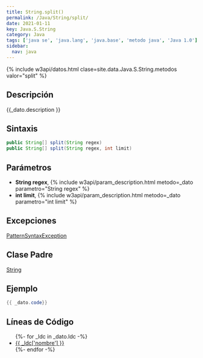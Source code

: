 ```yaml
---
title: String.split()
permalink: /Java/String/split/
date: 2021-01-11
key: Java.S.String
category: Java
tags: ['java se', 'java.lang', 'java.base', 'metodo java', 'Java 1.0']
sidebar: 
  nav: java
---
```


{% include w3api/datos.html clase=site.data.Java.S.String.metodos valor="split" %}

## Descripción
{{_dato.description }}

## Sintaxis
~~~java
public String[] split(String regex)
public String[] split(String regex, int limit)
~~~

## Parámetros
* **String regex**,  {% include w3api/param_description.html metodo=_dato parametro="String regex" %}
* **int limit**,  {% include w3api/param_description.html metodo=_dato parametro="int limit" %}

## Excepciones
[PatternSyntaxException](/Java/PatternSyntaxException/)

## Clase Padre
[String](/Java/String/)

## Ejemplo
~~~java
{{ _dato.code}}
~~~

## Líneas de Código
<ul>
{%- for _ldc in _dato.ldc -%}
   <li>
       <a href="{{_ldc['url'] }}">{{ _ldc['nombre'] }}</a>
   </li>
{%- endfor -%}
</ul>
